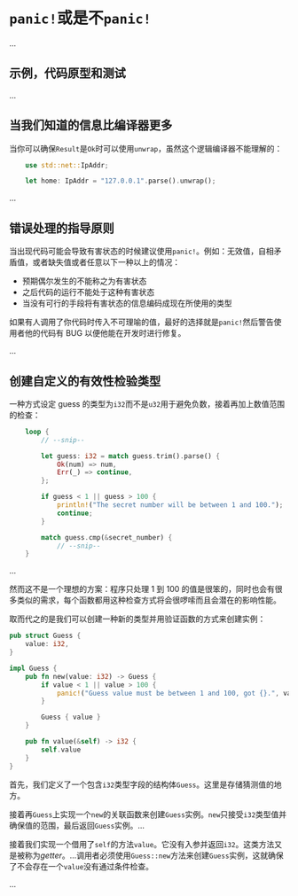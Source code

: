 # `panic!`或是不`panic!`

...

## 示例，代码原型和测试

...

## 当我们知道的信息比编译器更多

当你可以确保`Result`是`Ok`时可以使用`unwrap`，虽然这个逻辑编译器不能理解的：

```rust
    use std::net::IpAddr;

    let home: IpAddr = "127.0.0.1".parse().unwrap();
```

...

## 错误处理的指导原则

当出现代码可能会导致有害状态的时候建议使用`panic!`。例如：无效值，自相矛盾值，或者缺失值或者任意以下一种以上的情况：

- 预期偶尔发生的不能称之为有害状态
- 之后代码的运行不能处于这种有害状态
- 当没有可行的手段将有害状态的信息编码成现在所使用的类型

如果有人调用了你代码时传入不可理喻的值，最好的选择就是`panic!`然后警告使用者他的代码有 BUG 以便他能在开发时进行修复。

...

## 创建自定义的有效性检验类型

一种方式设定 guess 的类型为`i32`而不是`u32`用于避免负数，接着再加上数值范围的检查：

```rust
    loop {
        // --snip--

        let guess: i32 = match guess.trim().parse() {
            Ok(num) => num,
            Err(_) => continue,
        };

        if guess < 1 || guess > 100 {
            println!("The secret number will be between 1 and 100.");
            continue;
        }

        match guess.cmp(&secret_number) {
            // --snip--
    }
```

...

然而这不是一个理想的方案：程序只处理 1 到 100 的值是很笨的，同时也会有很多类似的需求，每个函数都用这种检查方式将会很啰嗦而且会潜在的影响性能。

取而代之的是我们可以创建一种新的类型并用验证函数的方式来创建实例：

```rust
pub struct Guess {
    value: i32,
}

impl Guess {
    pub fn new(value: i32) -> Guess {
        if value < 1 || value > 100 {
            panic!("Guess value must be between 1 and 100, got {}.", value);
        }

        Guess { value }
    }

    pub fn value(&self) -> i32 {
        self.value
    }
}
```

首先，我们定义了一个包含`i32`类型字段的结构体`Guess`。这里是存储猜测值的地方。

接着再`Guess`上实现一个`new`的关联函数来创建`Guess`实例。`new`只接受`i32`类型值并确保值的范围，最后返回`Guess`实例。...

接着我们实现一个借用了`self`的方法`value`。它没有入参并返回`i32`。这类方法又是被称为*getter*。...调用者必须使用`Guess::new`方法来创建`Guess`实例，这就确保了不会存在一个`value`没有通过条件检查。

...
